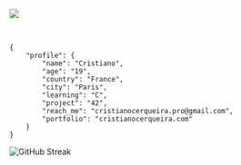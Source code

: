 <img src="https://i.imgur.com/vxPboTb.png"> </img>

<br />

```
{
    "profile": {
        "name": "Cristiano",
        "age": "19",
        "country": "France",
        "city": "Paris",
        "learning": "C",
        "project": "42",
        "reach_me": "cristianocerqueira.pro@gmail.com",
        "portfolio": "cristianocerqueira.com"
    }
}
```

<div justify-content="center">

![GitHub Streak](https://github-readme-streak-stats.herokuapp.com/?user=aykesii&theme=tokyonight&cachebuster=1)

<div />
